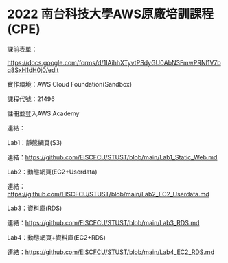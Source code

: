 # 2022 南台科技大學AWS原廠培訓課程(CPE)


課前表單：

https://docs.google.com/forms/d/1IAihhXTyvtPSdyGU0AbN3FmwPRNl1V7bq8SxH1dH0j0/edit

實作環境：AWS Cloud Foundation(Sandbox)

課程代號：21496

註冊並登入AWS Academy

連結：

Lab1：靜態網頁(S3)

連結：https://github.com/EISCFCU/STUST/blob/main/Lab1_Static_Web.md

Lab2：動態網頁(EC2+Userdata)

連結：https://github.com/EISCFCU/STUST/blob/main/Lab2_EC2_Userdata.md

Lab3：資料庫(RDS)

連結：https://github.com/EISCFCU/STUST/blob/main/Lab3_RDS.md

Lab4：動態網頁+資料庫(EC2+RDS)

連結：https://github.com/EISCFCU/STUST/blob/main/Lab4_EC2_RDS.md
